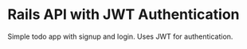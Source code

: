 # Rails API with JWT Authentication

Simple todo app with signup and login. Uses JWT for authentication.
